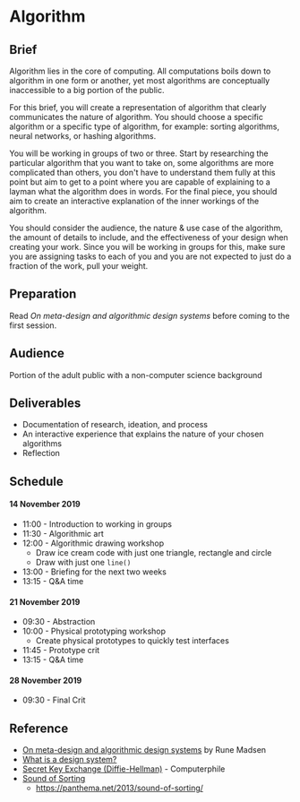 # Algorithm
## Brief
Algorithm lies in the core of computing. All computations boils down to algorithm in one form or another, yet most algorithms are conceptually inaccessible to a big portion of the public.

For this brief, you will create a representation of algorithm that clearly communicates the nature of algorithm. You should choose a specific algorithm or a specific type of algorithm, for example: sorting algorithms, neural networks, or hashing algorithms.

You will be working in groups of two or three. Start by researching the particular algorithm that you want to take on, some algorithms are more complicated than others, you don't have to understand them fully at this point but aim to get to a point where you are capable of explaining to a layman what the algorithm does in words. For the final piece, you should aim to create an interactive explanation of the inner workings of the algorithm.

You should consider the audience, the nature & use case of the algorithm, the amount of details to include, and the effectiveness of your design when creating your work. Since you will be working in groups for this, make sure you are assigning tasks to each of you and you are not expected to just do a fraction of the work, pull your weight.

## Preparation
Read *On meta-design and algorithmic design systems* before coming to the first session.

## Audience
Portion of the adult public with a non-computer science background

## Deliverables
- Documentation of research, ideation, and process
- An interactive experience that explains the nature of your chosen algorithms
- Reflection

## Schedule
#### 14 November 2019
- 11:00 - Introduction to working in groups
- 11:30 - Algorithmic art
- 12:00 - Algorithmic drawing workshop
	- Draw ice cream code with just one triangle, rectangle and circle
	- Draw with just one `line()`
- 13:00 - Briefing for the next two weeks
- 13:15 - Q&A time

#### 21 November 2019
- 09:30 - Abstraction
- 10:00 - Physical prototyping workshop
	- Create physical prototypes to quickly test interfaces
- 11:45 - Prototype crit
- 13:15 - Q&A time

#### 28 November 2019
- 09:30 - Final Crit

## Reference
- [On meta-design and algorithmic design systems](https://runemadsen.com/blog/on-meta-design-and-algorithmic-design-systems/) by Rune Madsen
- [What is a design system?](https://programmingdesignsystems.com/what-is-a-design-system/index.html#what-is-a-design-system-OQAaTNQ)
- [Secret Key Exchange (Diffie-Hellman)](https://www.youtube.com/watch?v=NmM9HA2MQGI) - Computerphile
- [Sound of Sorting](https://www.youtube.com/watch?v=kPRA0W1kECg)
	- https://panthema.net/2013/sound-of-sorting/